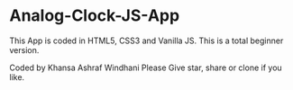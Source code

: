 # Analog-Clock-JS-App

This App is coded in HTML5, CSS3 and Vanilla JS. This is a total beginner version. 

Coded by Khansa Ashraf Windhani
Please Give star, share or clone if you like.

